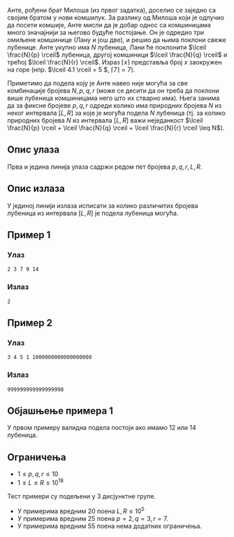 ﻿
Анте, рођени брат Милоша (из првог задатка), доселио се заједно са својим братом у нови комшилук. За разлику од Милоша који је одлучио да посети комшије, Анте мисли да је добар однос са комшиницама много значајнији за његово будуће постојање. Он је одредио три омиљене комшинице (Лану и још две), и решио да њима поклони свеже лубенице. Анте укупно има $N$ лубеница, Лани ће поклонити $\lceil \frac{N}{p} \rceil$ лубеница, другој комшиници $\lceil \frac{N}{q} \rceil$ и трећој $\lceil \frac{N}{r} \rceil$. Израз $\lceil x \rceil$ представља број $x$ заокружен на горе (нпр. $\lceil 4.1 \rceil  = 5 $, $\lceil 7 \rceil  = 7$).

Приметимо да подела коју је Анте навео није могућа за све комбинације бројева $N, p, q, r$ (може се десити да он треба да поклони више лубеница комшиницама него што их стварно има). Њега занима да за фиксне бројеве $p, q, r$ одреди колико има природних бројева $N$ из неког интервала $[L, R]$ за које је могућа подела $N$ лубеница (тј. за колико природних бројева $N$ из интервала $[L, R]$ важи неједанкост $\lceil \frac{N}{p} \rceil + \lceil \frac{N}{q} \rceil + \lceil \frac{N}{r} \rceil \leq N$).  

## Опис улаза

Прва и једина линија улаза садржи редом пет бројева $p, q, r, L, R$. 

## Опис излаза

У јединој линији излаза исписати за колико различитих бројева лубеница из интервала $[L, R]$ је подела лубеница могућа.

## Пример 1

### Улаз

~~~
2 3 7 9 14
~~~

### Излаз

~~~
2
~~~

## Пример 2

### Улаз

~~~
3 4 5 1 1000000000000000000
~~~

### Излаз

~~~
999999999999999998
~~~

## Објашњење примера 1

У првом примеру валидна подела постоји ако имамо $12$ или $14$ лубеница.

## Ограничења

- $1 \leq p, q, r \leq 10$
- $1 \leq L\leq R \leq 10^{18}$


Тест примери су подељени у 3 дисјунктне групе.

- У примерима вредним 20 поена $L, R \leq 10^5$
- У примерима вредним 25 поена $p = 2, q = 3, r = 7$.
- У примерима вредним 55 поена нема додатних ограничења.
